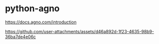 # python-agno

https://docs.agno.com/introduction

https://github.com/user-attachments/assets/d46a892d-1f23-4635-98b9-36ba7de4e06c
